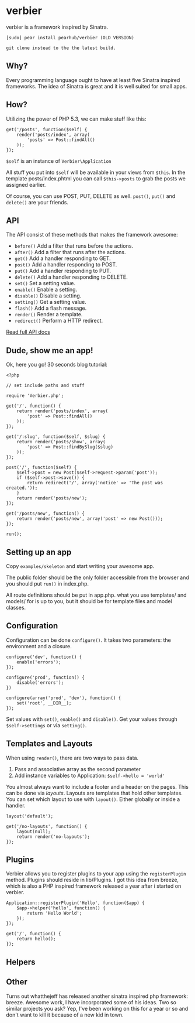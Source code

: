 verbier
=======

verbier is a framework inspired by Sinatra.

	[sudo] pear install pearhub/verbier (OLD VERSION)
	
	git clone instead to the the latest build.

## Why?
Every programming language ought to have at least five Sinatra inspired frameworks.
The idea of Sinatra is great and it is well suited for small apps.

## How?
Utilizing the power of PHP 5.3, we can make stuff like this:

	get('/posts', function($self) {
		render('posts/index', array(
			'posts' => Post::findAll()
		));
	});
	
`$self` is an instance of `Verbier\Application`

All stuff you put into `$self` will be available in your views from `$this`. In the template posts/index.phtml you can call `$this->posts` to grab the posts we assigned earlier.

Of course, you can use POST, PUT, DELETE as well. `post()`, `put()` and `delete()` are your friends.

## API
The API consist of these methods that makes the framework awesome:

* `before()` Add a filter that runs before the actions.
* `after()` Add a filter that runs after the actions.
* `get()` Add a handler responding to GET.
* `post()` Add a handler responding to POST.
* `put()` Add a handler responding to PUT.
* `delete()` Add a handler responding to DELETE.
* `set()` Set a setting value.
* `enable()` Enable a setting.
* `disable()` Disable a setting.
* `setting()` Get a setting value.
* `flash()` Add a flash message.
* `render()` Render a template.
* `redirect()` Perform a HTTP redirect.

[Read full API docs](http://)

## Dude, show me an app!
Ok, here you go! 30 seconds blog tutorial:

	<?php
	
	// set include paths and stuff
	
	require 'Verbier.php';
	
	get('/', function() {
		return render('posts/index', array(
			'post' => Post::findAll()
		));
	});
	
	get('/:slug', function($self, $slug) {
		return render('posts/show', array(
			'post' => Post::findBySlug($slug)
		));
	});
	
	post('/', function($self) {
		$self->post = new Post($self->request->param('post'));
		if ($self->post->save()) {
			return redirect('/', array('notice' => 'The post was created.'));
		}
		return render('posts/new');
	});
	
	get('/posts/new', function() {
		return render('posts/new', array('post' => new Post()));
	});
	
	run();


## Setting up an app
Copy `examples/skeleton` and start writing your awesome app.

The public folder should be the only folder accessible from the browser and you should put `run()` in index.php.

All route definitions should be put in app.php. what you use templates/ and models/ for is up to you, but it should be for template files and model classes.

## Configuration
Configuration can be done `configure()`. It takes two parameters: the environment and a closure.

	configure('dev', function() {
		enable('errors');
	});
	
	configure('prod', function() {
		disable('errors');
	})
	
	configure(array('prod', 'dev'), function() {
		set('root', __DIR__);
	});

Set values with `set()`, `enable()` and `disable()`. Get your values through `$self->settings` or via `setting()`.


## Templates and Layouts
When using `render()`, there are two ways to pass data.
1. Pass and associative array as the second parameter
2. Add instance variables to Application: `$self->hello = 'world'`

You almost always want to include a footer and a header on the pages. This can be done via _layouts_. Layouts are templates that hold other templates. You can set which layout to use with `layout()`. Either globally or inside a handler.

	layout('default');
	
	get('/no-layouts', function() {
		layout(null);
		return render('no-layouts');
	});

## Plugins
Verbier allows you to register plugins to your app using the `registerPlugin` method. Plugins should reside in lib/Plugins. I got this idea from breeze, which is also a PHP inspired framework released a year after i started on verbier.

	Application::registerPlugin('Hello', function($app) {
		$app->helper('hello', function() {
			return 'Hello World';
		});
	});
	
	get('/', function() {
		return hello();
	});

## Helpers


## Other
Turns out whatthejeff has released another sinatra inspired php framework: breeze. Awesome work, I have incorporated some of his ideas. Two so similar projects you ask? Yep, I've been working on this for a year or so and don't want to kill it because of a new kid in town.

